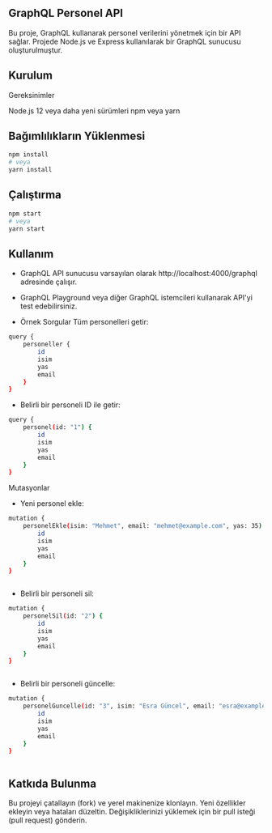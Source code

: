 ## GraphQL Personel API
Bu proje, GraphQL kullanarak personel verilerini yönetmek için bir API sağlar. Projede Node.js ve Express kullanılarak bir GraphQL sunucusu oluşturulmuştur.

## Kurulum
Gereksinimler

Node.js 12 veya daha yeni sürümleri
npm veya yarn

## Bağımlılıkların Yüklenmesi
```bash
npm install
# veya
yarn install

```
## Çalıştırma

```bash
npm start
# veya
yarn start

```
## Kullanım
- GraphQL API sunucusu varsayılan olarak http://localhost:4000/graphql adresinde çalışır.
- GraphQL Playground veya diğer GraphQL istemcileri kullanarak API'yi test edebilirsiniz.

- Örnek Sorgular
Tüm personelleri getir:

```bash
query {
    personeller {
        id
        isim
        yas
        email
    }
}

```

- Belirli bir personeli ID ile getir:
```bash
query {
    personel(id: "1") {
        id
        isim
        yas
        email
    }
}


```

Mutasyonlar
- Yeni personel ekle:
```bash
mutation {
    personelEkle(isim: "Mehmet", email: "mehmet@example.com", yas: 35) {
        id
        isim
        yas
        email
    }
}



```
- Belirli bir personeli sil:
```bash
mutation {
    personelSil(id: "2") {
        id
        isim
        yas
        email
    }
}



```
- Belirli bir personeli güncelle:
```bash
mutation {
    personelGuncelle(id: "3", isim: "Esra Güncel", email: "esra@example.com", yas: 26) {
        id
        isim
        yas
        email
    }
}



```

## Katkıda Bulunma
Bu projeyi çatallayın (fork) ve yerel makinenize klonlayın.
Yeni özellikler ekleyin veya hataları düzeltin.
Değişikliklerinizi yüklemek için bir pull isteği (pull request) gönderin.

